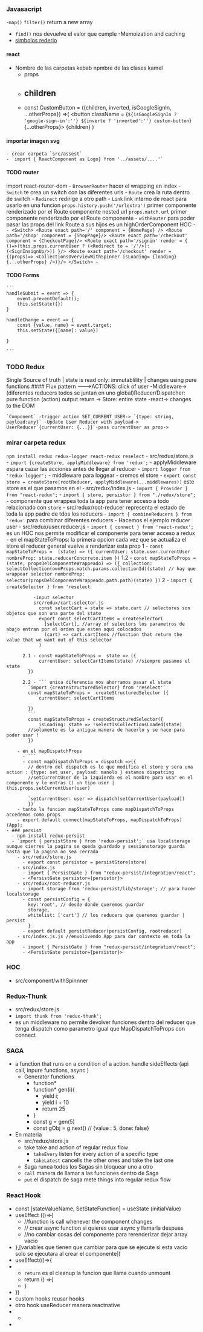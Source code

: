 ### Javasacript 
  -`map()` `filter()` return a new array
  - `find()` nos devuelve el valor que cumple 
  -Memoization and caching
  - [simbolos rederio](https://www.w3schools.com/charsets/ref_utf_dingbats.asp)


#### react
  - Nombre de las carpetas kebab npmbre de las clases kamel 
    - props
    - children
      - 
    - const CustomButton  = ({children, inverted, isGoogleSignIn, ...otherProps}) =>(
               <button className = {`${isGoogleSignIn ? 'google-sign-in':''} ${inverte ? 'inverted':''} custom-button`} {...otherProps}>
                  {children}
                </button>
      )

#### importar imagen svg
    - crear carpeta `src/assest`
    - `import { ReactComponent as Logo} from '../assets/....'`


#### TODO router
import react-router-dom
    - `BrowserRouter` hacer el wrapping en index
    - `Switch` te crea un switch con las diferentes urls
    - `Route` crea la ruta dentro de switch 
    - `Redirect` redirige a otro path
    - `Link` link interno de react
            para usarlo en una funcion `props.history.push('/urlextra')` primer componente renderizado por el Route componente
            nested url `props.match.url` primer componente renderizado por el Route componente
    - `withRouter` para poder pasar las props del link Route a sus hijos es un highOrderComponent HOC
      - ```
        - <Switch>
          <Route exact path='/' component = {HomePage} />
          <Route path='/shop' component = {ShopPage}/>
          <Route exact path='/checkout' component = {CheckoutPage}/>
          <Route exact path='/signin' render = {
            ()=>(this.props.currentUser ? (<Redirect to = '/'/>):(<SignInsignUp/>))
          }/>
          <Route exact path='/checkout' render = {(props)=> <CollectionsOverviewWithSpinner isLoading= {loading} {...otherProps} />)}/>
          </Switch>
      - ```

#### TODO Forms
    ```
    handleSubmit = event => {
        event.preventDefault();
        this.setState({})
    }

    handleChange = event => {
        const {value, name} = event.target;
        this.setState({[name]: value})

    }

    ```

### TODO Redux 

Single Source of truth | state is read only: immutablility | changes using pure functions
    #### Flux pattern
    --->ACTIONS: click of user -Middleware-> (diferentes reducers todos se juntan en uno global)Reducer/Dispatcher: pure function (action) output return -> Store: entire state -react-> changes to the DOM 
    

    `Component` -trigger action SET_CURRENT_USER-> `{type: string, payload:any}` -Update User Reducer with payload-> UserReducer`{currentUser: {...}}`-pass currentUser as prop->

### mirar carpeta redux
`npm install redux redux-logger react-redux reselect`
    - src/redux/store.js
      - `import {createStore, applyMiddleware} from 'redux';`
        - applyMiddleware espara cazar las acciones antes de llegar al reducer
      - `import logger from 'redux-logger';`
        - middleware para loggear
      - cremos el store
        - `export const store = createStore(rootReducer, applyMiddleware(...middlewares))` este store es el que pasamos en el <Provider>
    - src/redux/index.js
      - `import { Provider } from "react-redux";`
      - `import { store, persistor } from "./redux/store";`
        - componente que wrappea toda la app <Provider store = {store}></Provider> para tener acceso a todo relacionado con `store`
    - src/redux/root-reducer representa el estado de toda la app padre de tdos los reducers
      - `import { combineReducers } from 'redux'` para combinar diferentes reducers
    - Hacemos el ejemplo reducer user
      - src/redux/user.reducer.js
      - `import { connect } from 'react-redux';` es un HOC nos permite modificar el componente para tener acceso a redux
        - en el mapStateToProps: la primera opcion cada vez que se actualiza el store el reducer general vuelve a renderizar esta prop
          1 - ```
            const mapStateToProps =  (state) => ({
                currentUser: state.user.currentUser
                nombreProp: state.reducerConcrreto.item
            })
            ```
          1.2  - ```
            const mapStateToProps =  (state, propsDelComponenteWrappeado) => ({
                collection: selectCollection(ownProps.match.params.collectionId)(state) // hay que wrappear selector
                nombreProp: selector(propsDelComponenteWrappeado.path.path)(state)
            })
            ```
          2 - `import { createSelector } from 'reselect`:

              -input selector
              src/redux/cart.selector.js
                const selectCart = state => state.cart // selectores son objetos que son una parte del state
                export const selectCartItems = createSelector(
                  [selectCart], //array of selectors los parametros de abajo entran por el orden que esten aqui colocados
                  (cart) => cart.cartItems //function that return the value that we want out of this selector
                )
            
          2.1 - const mapStateToProps =  state => ({
                currentUser: selectCartItems(state) //siempre pasamos el state
            })

          2.2 - ``` unica diferencia nos ahorramos pasar el state
            `import {createStructuredSelector} from 'reselect'` 
            const mapStateToProps =  createStructuredSelector ({
                currentUser: selectCartItems
                
            })
            ```
            const mapStateToProps = createStructuredSelector({
                isLoading: state => !selectIsCollectionsLoaded(state) 
            //solamente es la antigua manera de hacerlo y se hace para poder usar !
            })

        - en el mapDispatchProps
          - ```
          - const mapDispatchToProps = dispatch =>({
            // dentro del dispatch es lo que modifica el store y sera una action : {type: set_user, payload: manolo } estamos dispatcing
            //setCurrentUser de la izquierda es el nombre para usar en el componente y le entras () un tipo user | this.props.setCurrentUser(user)
            
            `setCurrentUser: user => dispatch(setCurrentUser(payload))
            })`
        - tanto la funcion mapStateToProps como mapDispatchToProps accedemos como props
        - export default connect(mapStateToProps, mapDispatchToProps)(App);
    - ### persist
      - npm install redux-persist
      - `import { persistStore } from 'redux-persist';` usa localstorage aunque cierres la pagina se queda guardado y sessionstorage guarda hasta que la pagina no sea cerrada
        - src/redux/store.js
          - export const persistor = persistStore(store)
        - src/index.js
          - import { PersistGate } from "redux-persist/integration/react";
          - <PersistGate persistor={persistor}>
        - src/redux/root-reducer.js
          - import storage from 'redux-persist/lib/storage'; // para hacer localstorage
          - const persistConfig = {
            key:'root', // desde donde queremos guardar
            storage,
            whitelist: ['cart'] // los reducers que queremos guardar | persist
            }
          - export default persistReducer(persistConfig, rootreducer)
        - src/index.js.js //envolivendo App para dar contexto en toda la app 
          - import { PersistGate } from "redux-persist/integration/react";
          - <PersistGate persistor={persistor}>
### HOC 
  - src/component/withSpinnner

### Redux-Thunk 
  - src/redux/store.js
  - `import thunk from 'redux-thunk';`
  - es un middleware no permite devolver funciones dentro del reducer que tenga dispatch como parametro igual que MapDispatchToProps con connect

### SAGA
  - a function that runs  on a condition of a action. handle sideEffects (api call, inpure functions, async )
    - Generator functions 
      - function*
      - function* gen(i){
        - yield i; 
        - yield i + 10 
        - return 25
      - }
      - const g = gen(5)
      - const gObj = g.next() // {value : 5, done: false}
  - En materia 
    - src/redux/store.js
    - take take and action of regular redux flow
      - `takeEvery` listen for every action of a specific type
      - `takeLatest` cancells the other ones and take the last one
    - Saga runea todos los Sagas sin bloquear uno a otro 
    - `call` manera de llamar a las funciones dentro de Saga
    - `put` el dispatch de saga mete things into regular redux flow
### React Hook
  -  const [stateValueName, SetStateFunction] = useState (initialValue)
  -  useEffect (()=>{
     -  //function is call whenever the component changes
     -  // crear async function si quieres usar async y llamarla despues
     -  //no cambiar cosas del componente para rerenderizar dejar array vacio 
  -  },[variables que tienen que cambiar para que se ejecute si esta vacio solo se ejecutara al crear el componente])
  -  useEffect(()=>{
  -  
     -  `return` es el cleanup la funcion que llama cuando unmount
     -  return () =>{
     -  }
  -  })
  -  custom hooks reusar hooks
  -  otro hook useReducer manera reactnative 
  -  
     -  
  -  